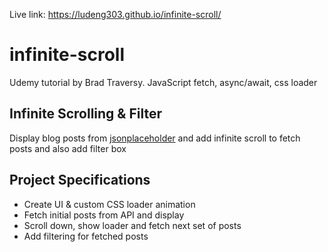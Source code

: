 Live link:
 https://ludeng303.github.io/infinite-scroll/

# infinite-scroll
Udemy tutorial by Brad Traversy. JavaScript fetch, async/await, css loader

## Infinite Scrolling & Filter

Display blog posts from [jsonplaceholder](https://jsonplaceholder.typicode.com) and add infinite scroll to fetch posts and also add filter box

## Project Specifications

- Create UI & custom CSS loader animation
- Fetch initial posts from API and display
- Scroll down, show loader and fetch next set of posts
- Add filtering for fetched posts
